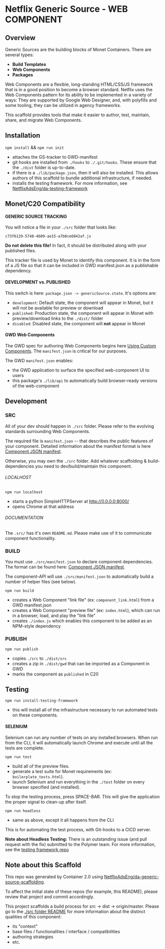 # Netflix Generic Source - WEB COMPONENT


## Overview
Generic Sources are the building blocks of Monet Containers. There are several types:
 - __Build Templates__
 - __Web Components__
 - __Packages__

Web Components are a flexible, long-standing HTML/CSS/JS framework that is in a good position to become a browser standard. Netflix 
uses the Web Components pattern for its ability to be implemented in a variety of ways: They are supported by Google Web Designer, 
and, with polyfills and some tooling, they can be utilized in agency frameworks.

This scaffold provides tools that make it easier to author, test, maintain, share, and migrate Web Components.




## Installation
`npm install` && `npm run init`
 - attaches the GS-tracker to GWD-manifest
 - git hooks are installed from `./hooks` to `./.git/hooks`. These ensure that the `./dist` folder is up-to-date.
 - if there is a `./lib/package.json`, then it will also be installed. This allows authors of this scaffold to bundle additional infrastructure, if needed.
 - installs the testing framework. For more information, see [NetflixAdsEng/da-testing-framework](https://github.com/NetflixAdsEng/da-testing-framework)




## Monet/C20 Compatibility

#### GENERIC SOURCE TRACKING
You will notice a file in your `./src` folder that looks like:

`c73f6129-5748-4609-ae15-a7b0ce6042af.js`

__Do not delete this file!__ In fact, it should be distributed along with your published files.

This tracker file is used by Monet to identify this component. It is in the form of a JS file so that it can
be included in GWD manifest.json as a publishable dependency.

#### DEVELOPMENT vs. PUBLISHED
This switch is here: `package.json -> genericSource.state`. It's options are:
 - `development`: Default state, the component will appear in Monet, but it will not be available for preview or download
 - `published`: Production state, the component will appear in Monet with preview/download links to the `./dist/` folder
 - `disabled`: Disabled state, the component will __not__ appear in Monet


#### GWD Web Components
The GWD spec for authoring Web Components begins here [Using Custom Components](https://support.google.com/webdesigner/topic/6175722?hl=en&ref_topic=3181232).
The `manifest.json` is critical for our purposes.

The GWD `manifest.json` enables:
 - the GWD application to surface the specified web-component UI to users
 - this package's `./lib/api` to automatically build browser-ready versions of the web-component




## Development

### SRC
All of your dev should happen in `./src` folder. Please refer to the evolving standards surrounding Web Components.

The required file is `manifest.json` -- that describes the public features of your component. Detailed information 
about the manifest format is here [Component JSON manifest](https://support.google.com/webdesigner/answer/6172389?hl=en).

Otherwise, you may own the `./src` folder. Add whatever scaffolding & build-dependencies you need to dev/build/maintain this component. 

###### LOCALHOST
`npm run localhost`
 - starts a python SimpleHTTPServer at http://0.0.0.0:8000/
 - opens Chrome at that address 


###### DOCUMENTATION
The `.src/` has it's own `README.md`. Please make use of it to communicate component functionality.




### BUILD
You must use `./src/manifest.json` to declare component dependencies. The format can be found here: [Component JSON manifest](https://support.google.com/webdesigner/answer/6172389?hl=en).

The component-API will use `./src/manifest.json` to automatically build a number of helper files (see below).

`npm run build`
 - creates a Web Component "link file" (ex: `component_link.html`) from a GWD manifest.json
 - creates a Web Component "preview file" (ex: `index.html`), which can run in a browser, load, and play the "link file"
 - creates `./index.js` which enables this component to be added as an NPM-style dependency


### PUBLISH
`npm run publish`
 - copies `./src` to `./dist/src`
 - creates a zip in `./dist/gwd` that can be imported as a Component in GWD
 - marks the component as `published` in C20







## Testing
`npm run install-testing-framework`
 - this will install all of the infrastructure necessary to run automated tests on these components.

#### SELENIUM
Selenium can run any number of tests on any installed browsers. When run from the CLI, it will 
automatically launch Chrome and execute until all the tests are complete.

`npm run test`   
 - build all of the preview files.
 - generate a test suite for Monet requirements (ex: `boilerplate_tests.html`).
 - launch Selenium and run everything in the `./test` folder on every browser specified (and installed).

 To stop the testing process, press SPACE-BAR. This will give the application the proper signal
 to clean-up after itself.

 `npm run headless`
 - same as above, except it all happens from the CLI

 This is for automating the test process, with Git-hooks to a CICD server.

 **Note about Headless Testing:** There is an outstanding issue (and pull request with the fix) submitted to the Polymer team. For 
 more information, see the [testing framework repo](https://github.com/NetflixAdsEng/da-testing-framework)







## Note about this Scaffold
This repo was generated by Container 2.0 using [NetflixAdsEng/da-generic-source-scaffolding](https://github.com/NetflixAdsEng/da-generic-source-scaffolding). 

To affect the initial state of these repos (for example, this README), please review that project and commit accordingly.

This project scaffolds a build process for src -> dist -> origin/master. Please go to the [./src folder README](./src) for more information about the distinct qualities of this component:
 - its "context"
 - base files / functionalities / interface / compatibilities
 - authoring strategies
 - etc.

